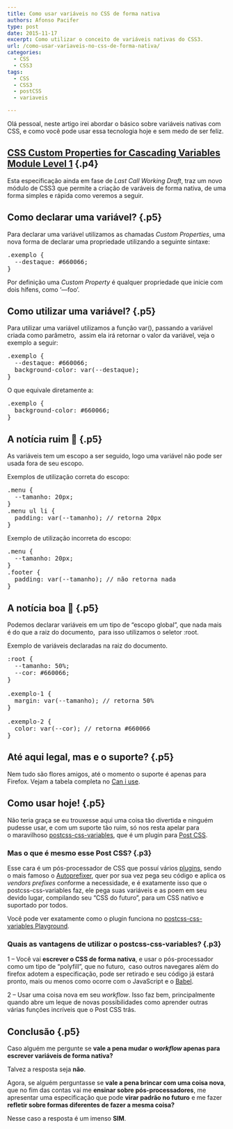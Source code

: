 ```yaml
---
title: Como usar variáveis no CSS de forma nativa
authors: Afonso Pacifer
type: post
date: 2015-11-17
excerpt: Como utilizar o conceito de variáveis nativas do CSS3.
url: /como-usar-variaveis-no-css-de-forma-nativa/
categories:
  - CSS
  - CSS3
tags:
  - CSS
  - CSS3
  - postCSS
  - variaveis

---
```

<p class="p3">
  <span class="s1">Olá pessoal, neste artigo irei abordar o básico sobre variáveis nativas com CSS, e como você pode usar essa tecnologia hoje e sem medo de ser feliz.</span>
</p>

## **<span class="s1"><a href="http://www.w3.org/TR/css-variables/" target="_blank">CSS Custom Properties for Cascading Variables Module Level 1</a></span>** {.p4}

<p class="p3">
  <span class="s1">Esta especificação ainda em fase de <em>Last Call Working Draft</em>, traz um novo módulo de CSS3 que permite a criação de varáveis de forma nativa, de uma forma simples e rápida como veremos a seguir.</span>
</p>

## <span class="s1">Como declarar uma variável?</span> {.p5}

<p class="p3">
  <span class="s1">Para declarar uma variável utilizamos as chamadas <em>Custom Properties</em>, uma nova forma de declarar uma propriedade utilizando a seguinte sintaxe:</span>
</p>

<pre class="lang-css">.exemplo {
  --destaque: #660066;
}
</pre>

<p class="p3">
  <span class="s1">Por definição uma <em>Custom Property</em> é qualquer propriedade que inicie com dois hífens, como ‘—foo’. </span>
</p>

## <span class="s1">Como utilizar uma variável?</span> {.p5}

<p class="p3">
  <span class="s1">Para utilizar uma variável utilizamos a função var(), passando a variável criada como parâmetro,  assim ela irá retornar o valor da variável, veja o exemplo a seguir:</span>
</p>

<pre class="lang-css">.exemplo {
  --destaque: #660066;
  background-color: var(--destaque);
}
</pre>

<p class="p3">
  <span class="s1">O que equivale diretamente a:</span>
</p>

<pre class="lang-css">.exemplo {
  background-color: #660066;
}
</pre>

## <span class="s1">A notícia ruim 🙁</span> {.p5}

<p class="p3">
  <span class="s1">As variáveis tem um escopo a ser seguido, logo uma variável não pode ser usada fora de seu escopo.</span>
</p>

<p class="p3">
  <span class="s1">Exemplos de utilização correta do escopo:</span>
</p>

<pre class="lang-css">.menu {
  --tamanho: 20px;
}
.menu ul li {
  padding: var(--tamanho); // retorna 20px
}
</pre>

<p class="p3">
  <span class="s1">Exemplo de utilização incorreta do escopo:</span>
</p>

<pre class="lang-css">.menu {
  --tamanho: 20px;
}
.footer {
  padding: var(--tamanho); // não retorna nada
}
</pre>

## <span class="s1">A notícia boa 🙂</span> {.p5}

<p class="p3">
  <span class="s1">Podemos declarar variáveis em um tipo de &#8220;escopo global”, que nada mais é do que a raiz do documento,<span class="Apple-converted-space">  </span>para isso utilizamos o seletor :root.</span>
</p>

<p class="p3">
  <span class="s1">Exemplo de variáveis declaradas na raiz do documento.</span>
</p>

<pre class="lang-css">:root {
  --tamanho: 50%;
  --cor: #660066;
}

.exemplo-1 {
  margin: var(--tamanho); // retorna 50%
}

.exemplo-2 {
  color: var(--cor); // retorna #660066
}
</pre>

## <span class="s1">Até aqui legal, mas e o suporte?</span> {.p5}

<p class="p3">
  <span class="s1">Nem tudo são flores amigos, até o momento o suporte é apenas para Firefox. Vejam a tabela completa no <a href="http://caniuse.com/#feat=css-variables" target="_blank">Can i use</a>.</span>
</p>

## <span class="s1">Como usar hoje!</span> {.p5}

<p class="p3">
  <span class="s1">Não teria graça se eu trouxesse aqui uma coisa tão divertida e ninguém pudesse usar, e com um suporte tão ruim, só nos resta apelar para o<span class="Apple-converted-space"> </span>maravilhoso <a href="https://github.com/MadLittleMods/postcss-css-variables" target="_blank">postcss-css-variables</a>, que é um plugin para <a href="https://github.com/postcss/postcss" target="_blank">Post CSS</a>.</span>
</p>

### **<span class="s1">Mas o que é mesmo esse Post CSS?</span>** {.p3}

<p class="p3">
  <span class="s1">Esse cara é um pós-processador de CSS que possuí vários <a href="https://github.com/postcss/postcss#plugins" target="_blank">plugins</a>, sendo o mais famoso o <a href="https://github.com/postcss/autoprefixer" target="_blank">Autoprefixer</a>, quer por sua vez pega seu código e aplica os <em>vendors prefixes</em> conforme a necessidade, e é exatamente isso que o postcss-css-variables faz, ele pega suas variáveis e as poem em seu devido lugar, compilando seu &#8220;CSS do futuro&#8221;, para um CSS nativo e suportado por todos.</span>
</p>

<p class="p3">
  <span class="s1">Você pode ver exatamente como o plugin funciona no <a href="https://madlittlemods.github.io/postcss-css-variables/playground/" target="_blank">postcss-css-variables Playground</a>.</span>
</p>

### **<span class="s1">Quais as vantagens de utilizar o postcss-css-variables?</span>** {.p3}

<p class="p3">
  <span class="s1">1 &#8211; Você vai <strong>escrever o CSS de forma nativa</strong>, e usar o pós-processador como um tipo de &#8220;polyfill&#8221;, que no futuro,  caso outros navegares além do firefox adotem a especificação, pode ser retirado e seu código já estará pronto, mais ou menos como ocorre com o JavaScript e o <a href="https://babeljs.io/" target="_blank">Babel</a>.</span>
</p>

<p class="p3">
  <span class="s1">2 &#8211; Usar uma coisa nova em seu <em>workflow</em>. Isso faz bem, principalmente quando abre um leque de novas possibilidades como aprender outras várias funções incríveis que o Post CSS trás.</span>
</p>

## <span class="s1">Conclusão</span> {.p5}

<p class="p3">
  <span class="s1">Caso alguém me pergunte se <strong>v</strong></span><strong><span class="s1">ale a pena mudar o <em>workflow</em> apenas para escrever variáveis de forma nativa?</span></strong>
</p>

<p class="p3">
  <span class="s1">Talvez a resposta seja <strong>não</strong>.</span>
</p>

<p class="p3">
  <span class="s1">Agora, se alguém perguntasse se <strong>v</strong></span><span class="s1"><strong>ale a pena brincar com uma coisa nova</strong>, que no fim das contas vai me <strong>ensinar sobre pós-processadores</strong>, me apresentar uma especificação que pode <strong>virar padrão no futuro</strong> e me fazer <strong>refletir sobre formas diferentes de fazer a mesma coisa?</strong></span>
</p>

<p class="p3">
  <span class="s1">Nesse caso a resposta é um imenso <strong>SIM</strong>.</span>
</p>